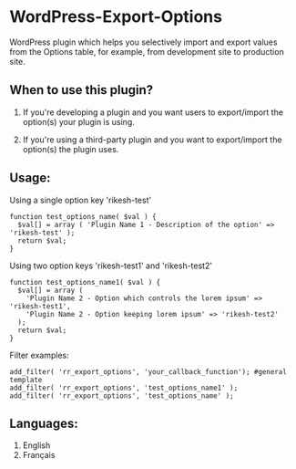WordPress-Export-Options
========================

WordPress plugin which helps you selectively import and export values from the Options table, for example, from development site to production site.

When to use this plugin?
------------------------

1. If you're developing a plugin and you want users to export/import the option(s) your plugin is using.

2. If you're using a third-party plugin and you want to export/import the option(s) the plugin uses.

Usage:
------

Using a single option key 'rikesh-test'

    function test_options_name( $val ) {
      $val[] = array ( 'Plugin Name 1 - Description of the option' => 'rikesh-test' );
      return $val;
    }


Using two option keys 'rikesh-test1' and 'rikesh-test2'

    function test_options_name1( $val ) {
      $val[] = array (
        'Plugin Name 2 - Option which controls the lorem ipsum' => 'rikesh-test1',
        'Plugin Name 2 - Option keeping lorem ipsum' => 'rikesh-test2'
      );
      return $val;
    }

Filter examples: 

    add_filter( 'rr_export_options', 'your_callback_function'); #general template
    add_filter( 'rr_export_options', 'test_options_name1' ); 
    add_filter( 'rr_export_options', 'test_options_name' );

Languages:
----------
1. English
2. Français

